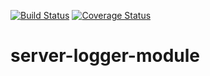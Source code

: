 [![Build Status](https://travis-ci.org/modern-mean/server-logger-module.svg?branch=master)](https://travis-ci.org/modern-mean/server-logger-module)
[![Coverage Status](https://coveralls.io/repos/github/modern-mean/server-logger-module/badge.svg?branch=master)](https://coveralls.io/github/modern-mean/server-logger-module?branch=master)

# server-logger-module
